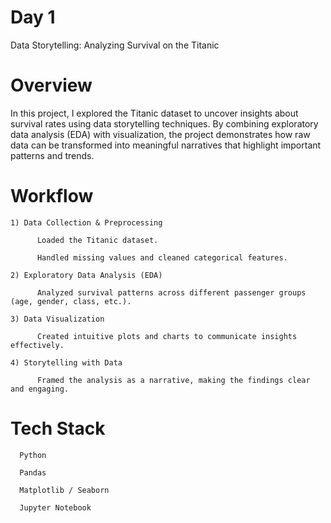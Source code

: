 # Day 1

Data Storytelling: Analyzing Survival on the Titanic

# Overview

In this project, I explored the Titanic dataset to uncover insights about survival rates using data storytelling techniques. By combining exploratory data analysis (EDA) with visualization, the project demonstrates how raw data can be transformed into meaningful narratives that highlight important patterns and trends.

# Workflow

    1) Data Collection & Preprocessing
    
          Loaded the Titanic dataset.
    
          Handled missing values and cleaned categorical features.
    
    2) Exploratory Data Analysis (EDA)
    
          Analyzed survival patterns across different passenger groups (age, gender, class, etc.).
    
    3) Data Visualization
    
          Created intuitive plots and charts to communicate insights effectively.
    
    4) Storytelling with Data
    
          Framed the analysis as a narrative, making the findings clear and engaging.

# Tech Stack

      Python
      
      Pandas
      
      Matplotlib / Seaborn
      
      Jupyter Notebook
